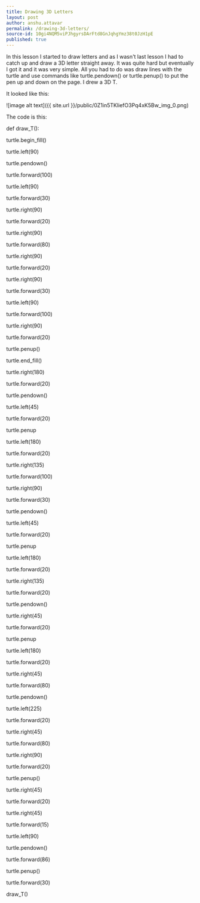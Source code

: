 ```yaml
---
title: Drawing 3D Letters
layout: post
author: anshu.attavar
permalink: /drawing-3d-letters/
source-id: 10gi4NQM5viPJhgyrsDArFtd8GnJqhgYmz38t0JzH1pE
published: true
---
```

In this lesson I started to draw letters and as I wasn't last lesson I had to catch up and draw a 3D letter straight away. It was quite hard but eventually I got it and it was very simple. All you had to do was draw lines with the turtle and use commands like turtle.pendown() or turtle.penup() to put the pen up and down on the page. I drew a 3D T.

It looked like this:

![image alt text]({{ site.url }}/public/0Z1in5TKliefO3Pq4xK5Bw_img_0.png)

The code is this:

def draw_T():

  turtle.begin_fill()

  turtle.left(90)

  turtle.pendown()

  turtle.forward(100)

  turtle.left(90)

  turtle.forward(30)

  turtle.right(90)

  turtle.forward(20)

  turtle.right(90)

  turtle.forward(80)

  turtle.right(90)

  turtle.forward(20)

  turtle.right(90)

  turtle.forward(30)

  turtle.left(90)

  turtle.forward(100)

  turtle.right(90)

  turtle.forward(20)

  turtle.penup()

  turtle.end_fill()

  turtle.right(180)

  turtle.forward(20)

  turtle.pendown()

  turtle.left(45)

  turtle.forward(20)

  turtle.penup

  turtle.left(180)

  turtle.forward(20)

  turtle.right(135)

  turtle.forward(100)

  turtle.right(90)

  turtle.forward(30)

  turtle.pendown()

  turtle.left(45)

  turtle.forward(20)

  turtle.penup

  turtle.left(180)

  turtle.forward(20)

  turtle.right(135)

  turtle.forward(20)

  turtle.pendown()

  turtle.right(45)

  turtle.forward(20)

  turtle.penup

  turtle.left(180)

  turtle.forward(20)

  turtle.right(45)

  turtle.forward(80)

  turtle.pendown()

  turtle.left(225)

  turtle.forward(20)

  turtle.right(45)

  turtle.forward(80)

  turtle.right(90)

  turtle.forward(20)

  turtle.penup()

  turtle.right(45)

  turtle.forward(20)

  turtle.right(45)

  turtle.forward(15)

  turtle.left(90)

  turtle.pendown()

  turtle.forward(86)

  turtle.penup()

  turtle.forward(30)

  

draw_T()

